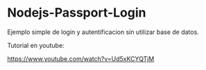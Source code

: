 # Nodejs-Passport-Login
Ejemplo simple de login y autentificacion sin utilizar base de datos.

Tutorial en youtube:

https://www.youtube.com/watch?v=Ud5xKCYQTjM
